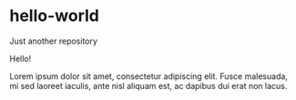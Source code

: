 # hello-world
Just another repository

Hello!

Lorem ipsum dolor sit amet, consectetur adipiscing elit. Fusce malesuada, mi sed laoreet iaculis, ante nisl aliquam est, ac dapibus dui erat non lacus.

